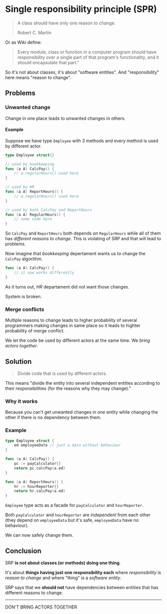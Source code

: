# Single responsibility principle (SPR)

> A class should have only one reason to change.
>
> Robert C. Martin

Or as Wiki define:

> Every module, class or function in a computer program should have responsibility over a single part of that program's functionality, and it should encapsulate that part."

So it's not about classes, it's about "software entities". And "responsibility" here means "reason to change".

## Problems

### Unwanted change

Change in one place leads to unwanted changes in others.

#### Example

Suppose we have type `Employee` with 3 methods and every method is used by different actor.

```go
type Employee struct{}

// used by bookkeeping
func (a A) CalcPay() {
    // a.regularHours() used here
}

// used by HR
func (a A) ReportHours() {
    // a.regularHours() used here
}

// used by both CalcPay and ReportHours
func (a A) RegularHours() {
    // some code here
}
```

So `CalcPay` and `ReportHours` both depends on `RegularHours` while all of them has _different reasons to change_.
This is violating of SRP and that will lead to problems.

Now imagine that _bookkeeping_ depertament wants us to change the `CalcPay` algorithm.

```go
func (a A) CalcPay() {
    // it now works differently
}
```

As it turns out, _HR_ departament did not want those changes.

System is broken.

### Merge conflicts

Multiple reasons to change leads to higher probability of several programmers making changes in same place so it leads to highter probability of merge conflict.

We let the code be used by different actors at the same time. We _bring actors together_.

## Solution

> Divide code that is used by different actors.

This means "divide the entity into several independent entities according to their responsibilities (for the reasons why they may change)."

### Why it works

Because you can't get unwanted changes in one entity while changing the other if there is no dependency between them.

### Example

```go
type Employee struct {
    ed employeeData // just a data without behaviour
}

func (a A) CalcPay() {
    pc := payCalculator{}
    return pc.calcPay(a.ed)
}

func (a A) ReportHours() {
    hr := hourReporter{}
    return hr.calcPay(a.ed)
}
```

`Employee` type acts as a facade for `payCalculator` and `hourReporter`.

Both `payCalculator` and `hourReporter` are _independent_ from each other (they depend on `employeeData` but it's safe, `employeeData` have no behaviour).

We can now safely change them.

## Conclusion

SRP **is not about classes (or methods) doing one thing**.

It's about **things having just one responsibility each** where _responsibility_ is _reason to change_ and where "thing" is a _software entity_.

SRP says that we **should not** have dependencies between entities that has different reasons to change.

---

DON'T BRING ACTORS TOGETHER
